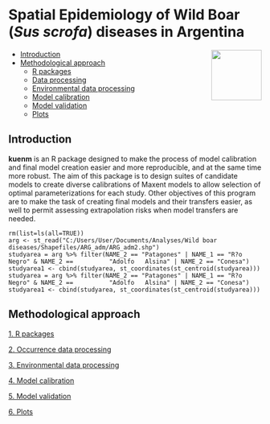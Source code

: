 # Spatial Epidemiology of Wild Boar (*Sus scrofa*) diseases in Argentina

<img src="https://user-images.githubusercontent.com/20196847/82152923-d78ba600-983a-11ea-9bfc-2a9115a029f5.jpg" height="100" width="100" img align="right">

-   [Introduction](#introduction)
-   [Methodological approach](#methodological-approach)
    -   [R packages](#r-packages)             
    -   [Data processing](#data-processing)    
    -   [Environmental data processing](#environmental-data-processing)     
    -   [Model calibration](#model-calibration)      
    -   [Model validation](#model-validation)
    -   [Plots](#plots)


Introduction
------------

**kuenm** is an R package designed to make the process of model calibration and final model creation easier and more reproducible, and at the same time more robust. The aim of this package is to design suites of candidate models to create diverse calibrations of Maxent models to allow selection of optimal parameterizations for each study. Other objectives of this program are to make the task of creating final models and their transfers easier, as well to permit assessing extrapolation risks when model transfers are needed.

    rm(list=ls(all=TRUE))
    arg <- st_read("C:/Users/User/Documents/Analyses/Wild boar       
    diseases/Shapefiles/ARG_adm/ARG_adm2.shp")
    studyarea = arg %>% filter(NAME_2 == "Patagones" | NAME_1 == "R?o Negro" & NAME_2 ==          "Adolfo   Alsina" | NAME_2 == "Conesa")
    studyarea1 <- cbind(studyarea, st_coordinates(st_centroid(studyarea)))
    studyarea = arg %>% filter(NAME_2 == "Patagones" | NAME_1 == "R?o Negro" & NAME_2 ==          "Adolfo   Alsina" | NAME_2 == "Conesa")
    studyarea1 <- cbind(studyarea, st_coordinates(st_centroid(studyarea)))


Methodological approach
----------

[1. R packages](./rpackages/README.Rmd)

[2. Occurrence data processing](./Occurrences/README.md)

[3. Environmental data processing](./Variables/README.md)

[4. Model calibration](./calibration/calibration.md)

[5. Model validation](./Validation/README.md)

[6. Plots](./plots)
